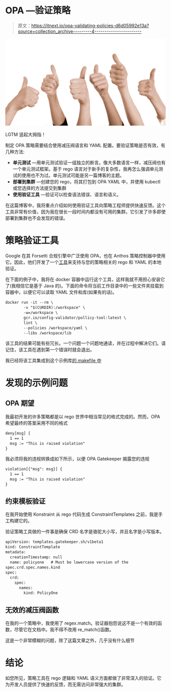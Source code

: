 # OPA —验证策略

> 原文：<https://itnext.io/opa-validating-policies-d6d05992e13a?source=collection_archive---------4----------------------->

![](img/6938ef300fd79eee170742a3f2d17b2c.png)

LGTM 竖起大拇指！

制定 OPA 策略需要结合使用减压阀语言和 YAML 配置。要验证策略是否有效，有几种方法:

*   **单元测试** —用单元测试验证一组独立的断言。像大多数语言一样，减压阀也有一个单元测试框架。基于 rego 语言对于新手的复杂性，我再怎么强调单元测试的使用也不为过。单元测试可能是另一篇博客的主题。
*   **部署到集群** —创建您的 rego，将其打包到 OPA YAML 中，并使用 kubectl 或您选择的方法提交到集群
*   **使用验证工具** —验证可以检查语法错误、语言和语义。

在这篇博客中，我将重点介绍如何使用验证工具向策略工程师提供快速反馈。这个工具非常有价值，因为我在很长一段时间内都没有可用的集群。它引发了许多即使部署到集群也不会发现的错误。

# 策略验证工具

Google 在其 Forsetti 合规引擎中广泛使用 OPA，也在 Anthos 策略控制器中使用它。因此，他们开发了一个[工具](https://github.com/GoogleCloudPlatform/policy-library#linting-policies)来支持与您的策略相关的 rego 和 YAML 的本地验证。

在下面的例子中，我将在 docker 容器中运行这个工具，这样我就不用担心安装它了(我相信它是基于 Java 的)。下面的命令将当前工作目录中的一些文件夹挂载到容器中，以便它可以读取 YAML 文件和库(如果有的话)。

```
docker run -it --rm \
		-v "$(CURDIR):/workspace" \
		-w=/workspace \
		gcr.io/config-validator/pollicy-tool:latest \
		lint \
		--policies /workspace/yaml \
		--libs /workspace/lib
```

该工具的结果可能有些冗长。一个问题一个问题地通读，并在过程中解决它们。请记住，该工具在遇到第一个错误时就会退出。

我已经将该工具集成到这个示例库[的 makefile 中](https://github.com/patpicos/rego_doc_gen)

# 发现的示例问题

## OPA 期望

我最初开发的许多策略都是以 rego 世界中相当常见的格式完成的。然而，OPA 希望最终的答案采用不同的格式

```
deny[msg] {
  1 == 1
  msg := "This is raised violation"
}
```

我必须将我的违规转换成如下所示，以便 OPA Gatekeeper 揭露您的违规

```
violation[{"msg": msg}] {
  1 == 1
  msg := "This is raised violation"
}
```

## 约束模板验证

在我开始使用 Konstraint 从 rego 代码生成 ConstraintTemplates 之前，我是手工构建它的。

验证策略工具做的一件事是确保 CRD 名字是骆驼大小写，并且名字是小写版本。

```
apiVersion: templates.gatekeeper.sh/v1beta1
kind: ConstraintTemplate
metadata:
  creationTimestamp: null
  name: policyone   # Must be lowercase version of the spec.crd.spec.names.kind
spec:
  crd:
    spec:
      names:
        kind: PolicyOne
```

## 无效的减压阀函数

在我的一个策略中，我使用了 regex.match。验证器抱怨说这不是一个有效的函数，尽管它在文档中。我不得不改用 re_match()函数。

这是一个非常模糊的问题，除了这篇文章之外，几乎没有什么细节

# 结论

如您所见，策略工具在 rego 逻辑和 YAML 语义方面都做了非常深入的验证。它为开发人员提供了快速的反馈，而无需访问非常强大的集群。
